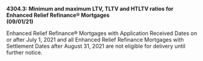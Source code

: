 **4304.3: Minimum and maximum LTV, TLTV and HTLTV ratios for Enhanced
Relief Refinance® Mortgages**\
**(09/01/21)**

Enhanced Relief Refinance® Mortgages with Application Received Dates on
or after July 1, 2021 and all Enhanced Relief Refinance Mortgages with
Settlement Dates after August 31, 2021 are not eligible for delivery
until further notice.